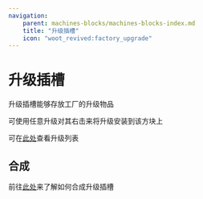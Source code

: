 ```yaml
---
navigation:
    parent: machines-blocks/machines-blocks-index.md
    title: "升级插槽"
    icon: "woot_revived:factory_upgrade"
---
```

# 升级插槽

<BlockImage id="factory_upgrade" scale="5" p:attached="true" />

<ItemImage id="factory_upgrade" scale="0.5"/>升级插槽能够存放工厂的升级物品

可使用任意升级对其右击来将升级安装到该方块上

可在[此处](../upgrades/upgrades-index.md)查看升级列表

## 合成

前往[此处](../upgrades/upgrade-base.md)来了解如何合成升级插槽

<RecipeFor id="factory_upgrade" />